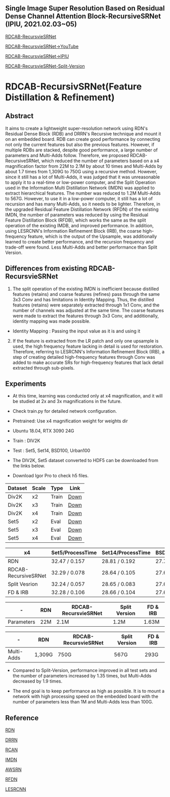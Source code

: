 ## Single Image Super Resolution Based on Residual Dense Channel Attention Block-RecursiveSRNet (IPIU, 2021.02.03~05) 

[RDCAB-RecursvieSRNet](https://github.com/HEEJOWOO/RDCAB-RecursiveSRNet-2021.02.IPIU-) 

[RDCAB-RecursvieSRNet→YouTube](https://www.youtube.com/watch?v=BW7Z-MUu7m4) 

[RDCAB-RecursvieSRNet→IPIU](http://www.ipiu.or.kr/2021/index.php)

[RDCAB-RecursvieSRNet-Split-Version](https://github.com/HEEJOWOO/RDCAB-RecursivSRNet-Split-Version-) 

# RDCAB-RecursivSRNet(Feature Distillation & Refinement)
## Abstract
It aims to create a lightweight super-resolution network using RDN's Residual Dense Block (RDB) and DRRN's Recursive technique and mount it on an embedded board. RDB can create good performance by connecting not only the current features but also the previous features. However, if multiple RDBs are stacked, despite good performance, a large number of parameters and Multi-Adds follow.
Therefore, we proposed RDCAB-RecursiveSRNet, which reduced the number of parameters based on a x4 magnification factor from 22M to 2.1M by about 10 times and Multi-Adds by about 1.7 times from 1,309G to 750G using a recursive method.
However, since it still has a lot of Multi-Adds, it was judged that it was unreasonable to apply it to a real-time or low-power computer, and the Split Operation used in the Information Multi Distillation Network (IMDN) was applied to extract hierarchical features. The number was reduced to 1.2M Multi-Adds to 567G.
However, to use it in a low-power computer, it still has a lot of recursion and has many Multi-Adds, so it needs to be lighter. Therefore, in the upgraded Residual Feature Distillation Network (RFDN) of the existing IMDN, the number of parameters was reduced by using the Residual Feature Distillation Block (RFDB), which works the same as the split operation of the existing IMDB, and improved performance.
In addition, using LESRCNN's Information Refinement Block (IRB), the coarse high-frequency feature, which is the output of the Upsample, was additionally learned to create better performance, and the recursion frequency and trade-off were found.
Less Multi-Adds and better performance than Split Version.

## Differences from existing RDCAB-RecursvieSRNet
1) The split operation of the existing IMDN is inefficient because distilled features (retains) and coarse features (refines) pass through the same 3x3 Conv and has limitations in Identity Mapping. Thus, the distilled features (retains) were separately extracted through 1x1 Conv, and the number of channels was adjusted at the same time. The coarse features were made to extract the features through 3x3 Conv, and additionally, identity mapping was made possible.

  * Identity Mapping : Passing the input value as it is and using it

2) If the feature is extracted from the LR patch and only one upsample is used, the high frequency feature lacking in detail is used for restoration. Therefore, referring to LESRCNN's Information Refinement Block (IRB), a step of creating detailed high-frequency features through Conv was added to make accurate SRs for high-frequency features that lack detail extracted through sub-pixels.




## Experiments
* At this time, learning was conducted only at x4 magnification, and it will be studied at 2x and 3x magnifications in the future.

* Check train.py for detailed network configuration.


* Pretrained: Use x4 magnification weight for weights dir


* Ubuntu 18.04, RTX 3090 24G
* Train : DIV2K
* Test : Set5, Set14, BSD100, Urban100

* The DIV2K, Set5 dataset converted to HDF5 can be downloaded from the links below.
* Download Igor Pro to check h5 files.



|Dataset|Scale|Type|Link|
|-------|-----|----|----|
|Div2K|x2|Train|[Down](https://www.dropbox.com/s/41sn4eie37hp6rh/DIV2K_x2.h5?dl=0)|
|Div2K|x3|Train|[Down](https://www.dropbox.com/s/4piy2lvhrjb2e54/DIV2K_x3.h5?dl=0)|
|Div2K|x4|Train|[Down](https://www.dropbox.com/s/ie4a6t7f9n5lgco/DIV2K_x4.h5?dl=0)|
|Set5|x2|Eval|[Down](https://www.dropbox.com/s/b7v5vis8duh9vwd/Set5_x2.h5?dl=0)|
|Set5|x3|Eval|[Down](https://www.dropbox.com/s/768b07ncpdfmgs6/Set5_x3.h5?dl=0)|
|Set5|x4|Eval|[Down](https://www.dropbox.com/s/rtu89xyatbb71qv/Set5_x4.h5?dl=0)|



|x4|Set5/ProcessTime|Set14/ProcessTime|BSD100/ProcessTime|Urban100/ProcessTime|
|--|----------------|-----------------|------------------|--------------------|
|RDN|32.47 / 0.157|28.81 / 0.192|27.72 / 0.021|26.61 / 0.227|
|RDCAB-RecursiveSRNet|32.29 / 0.078|28.64 / 0.105|27.62 / 0.012|26.16 / 0.150|
|Split Vesrion|32.24 / 0.057|28.65 / 0.083|27.62 / 0.016|26.08 / 0.107|
|FD & IRB|32.28 / 0.106|28.66 / 0.104|27.64 / 0.007|26.19 / 0.141|

|-|RDN|RDCAB-RecursvieSRNet|Split Version|FD & IRB|
|-|---|--------------------|-------------|--------|
|Parameters|22M|2.1M|1.2M|1.63M|

|-|RDN|RDCAB-RecursvieSRNet|Split Version|FD & IRB|
|-|---|--------------------|-------------|--------|
|Multi-Adds|1,309G|750G|567G|293G|

* Compared to Split-Version, performance improved in all test sets and the number of parameters increased by 1.35 times, but Multi-Adds decreased by 1.9 times.

* The end goal is to keep performance as high as possible. It is to mount a network with high processing speed on the embedded board with the number of parameters less than 1M and Multi-Adds less than 100G.


## Reference
[RDN](https://arxiv.org/abs/1802.08797)

[DRRN](https://openaccess.thecvf.com/content_cvpr_2017/papers/Tai_Image_Super-Resolution_via_CVPR_2017_paper.pdf)

[RCAN](https://arxiv.org/abs/1807.02758)

[IMDN](https://arxiv.org/abs/1909.11856)

[AWSRN](https://arxiv.org/abs/1904.02358)

[RFDN](https://arxiv.org/abs/2009.11551)

[LESRCNN](https://arxiv.org/abs/2007.04344)
